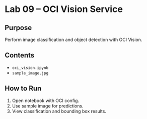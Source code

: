 # Lab 09 – OCI Vision Service

## **Purpose**
Perform image classification and object detection with OCI Vision.

## **Contents**
- `oci_vision.ipynb`
- `sample_image.jpg`

## **How to Run**
1. Open notebook with OCI config.
2. Use sample image for predictions.
3. View classification and bounding box results.

